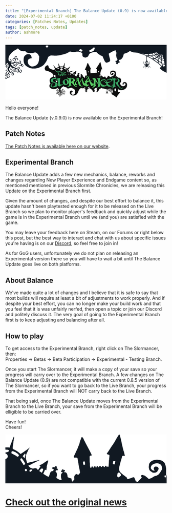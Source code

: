 ```yaml
---
title: "[Experimental Branch] The Balance Update (0.9) is now available"
date: 2024-07-02 11:24:17 +0100
categories: [Patches Notes, Updates]
tags: [patch_notes, update]
author: ashmore
---
```

![](/assets/patch_notes/b237ebd5a6908d81335d0fc43b1f5fc5ef16552c)  
  
Hello everyone!  
  
The Balance Update (v.0.9.0) is now available on the Experimental Branch!  
  
Patch Notes
-----------

  
[The Patch Notes is available here on our website](https://www.slormitestudios.com/patch_0_9_0.php).  
  
Experimental Branch
-------------------

  
The Balance Update adds a few new mechanics, balance, reworks and changes regarding New Player Experience and Endgame content so, as mentioned mentioned in previous Slormite Chronicles, we are releasing this Update on the Experimental Branch first.  
  
Given the amount of changes, and despite our best effort to balance it, this update hasn't been playtested enough for it to be released on the Live Branch so we plan to monitor player's feedback and quickly adjust while the game is in the Experimental Branch until we (and you) are satisfied with the game.  
  
You may leave your feedback here on Steam, on our Forums or right below this post, but the best way to interact and chat with us about specific issues you're having is on our [Discord](https://discord.com/invite/tkYxSuB), so feel free to join in!  
  
As for GoG users, unfortunately we do not plan on releasing an Experimental version there so you will have to wait a bit until The Balance Update goes live on both platforms.  
  
About Balance
-------------

  
We've made quite a lot of changes and I believe that it is safe to say that most builds will require at least a bit of adjustments to work properly. And if despite your best effort, you can no longer make your build work and that you feel that it is was unfairly nerfed, then open a topic or join our Discord and politely discuss it. The very goal of going to the Experimental Branch first is to keep adjusting and balancing after all.  
  
How to play
-----------

  
To get access to the Experimental Branch, right click on The Slormancer, then:  
Properties -> Betas -> Beta Participation -> Experimental - Testing Branch.  
  
Once you start The Slormancer, it will make a copy of your save so your progress will carry over to the Experimental Branch. A few changes on The Balance Update (0.9) are not compatible with the current 0.8.5 version of The Slormancer, so if you want to go back to the Live Branch, your progress from the Experimental Branch will NOT carry back to the Live Branch.   
  
That being said, once The Balance Update moves from the Experimental Branch to the Live Branch, your save from the Experimental Branch will be elligible to be carried over.  
  
Have fun!  
Cheers!  
  
![](/assets/patch_notes/5294cb6e23b9b56386e991bcec197ea8732a9324)

# <a href="https://steamstore-a.akamaihd.net/news/externalpost/steam_community_announcements/5842939267327195754" target="_blank">Check out the original news</a>